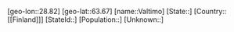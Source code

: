 ﻿---
location: [63.67,28.82]
mapzoom: [7,12] 
mapmarker: city 
type: City
tags:
- geo/City


SpocWebEntityId: 35196
isDeleted: false
confidential: public

---
[geo-lon::28.82]
[geo-lat::63.67]
[name::Valtimo]
[State::]
[Country::[[Finland]]]
[StateId::]
[Population::]
[Unknown::]

